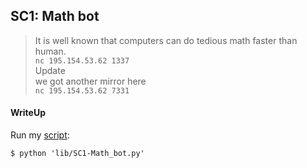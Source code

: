## SC1: Math bot

> It is well known that computers can do tedious math faster than human. <br>
> `nc 195.154.53.62 1337` <br>
> Update <br>
> we got another mirror here <br>
> `nc 195.154.53.62 7331`

#### WriteUp

Run my [script](./scripts/SC1-Math_bot.py):

`$ python 'lib/SC1-Math_bot.py'`

